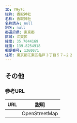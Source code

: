 ```yaml
---
ID: Y9y7c
総称: 香取神社
名称: 香取神社
名称読み: null
別名: null
都道府県: 東京都
区域: 江東区
緯度: 35.7044169
経度: 139.8254918
郵便番号: 1360071
住所: 東京都江東区亀戸３丁目５７−２２
---
```


## その他

### 参考URL

| URL | 説明          |
| --- | ------------- |
|     | OpenStreetMap |
